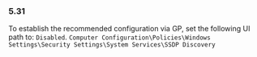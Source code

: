 
### 5.31  
To establish the recommended configuration via GP, set the following UI path to: `Disabled`. `Computer Configuration\Policies\Windows Settings\Security Settings\System Services\SSDP Discovery `